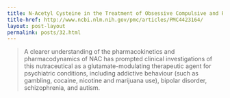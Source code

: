 ```yaml
---
title: N-Acetyl Cysteine in the Treatment of Obsessive Compulsive and Related Disorders
title-href: http://www.ncbi.nlm.nih.gov/pmc/articles/PMC4423164/
layout: post-layout
permalink: posts/32.html
---
```


> A clearer understanding of the pharmacokinetics and pharmacodynamics of NAC has prompted clinical investigations of this nutraceutical as a glutamate-modulating therapeutic agent for psychiatric conditions, including addictive behaviour (such as gambling, cocaine, nicotine and marijuana use), bipolar disorder, schizophrenia, and autism.